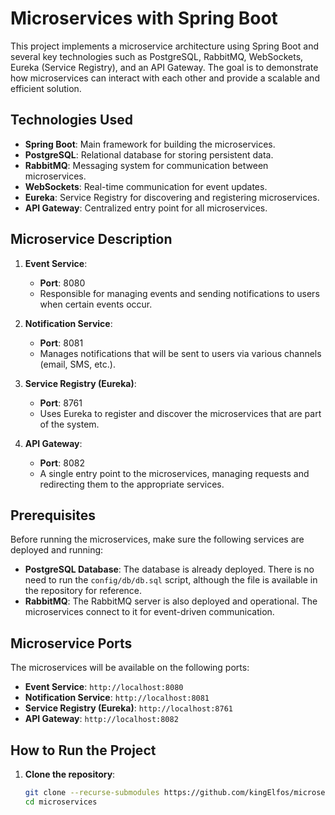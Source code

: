# Microservices with Spring Boot

This project implements a microservice architecture using Spring Boot and several key technologies such as PostgreSQL, RabbitMQ, WebSockets, Eureka (Service Registry), and an API Gateway. The goal is to demonstrate how microservices can interact with each other and provide a scalable and efficient solution.

## Technologies Used
- **Spring Boot**: Main framework for building the microservices.
- **PostgreSQL**: Relational database for storing persistent data.
- **RabbitMQ**: Messaging system for communication between microservices.
- **WebSockets**: Real-time communication for event updates.
- **Eureka**: Service Registry for discovering and registering microservices.
- **API Gateway**: Centralized entry point for all microservices.

## Microservice Description

1. **Event Service**:
   - **Port**: 8080
   - Responsible for managing events and sending notifications to users when certain events occur.

2. **Notification Service**:
   - **Port**: 8081
   - Manages notifications that will be sent to users via various channels (email, SMS, etc.).

3. **Service Registry (Eureka)**:
   - **Port**: 8761
   - Uses Eureka to register and discover the microservices that are part of the system.

4. **API Gateway**:
   - **Port**: 8082
   - A single entry point to the microservices, managing requests and redirecting them to the appropriate services.

## Prerequisites

Before running the microservices, make sure the following services are deployed and running:

- **PostgreSQL Database**: The database is already deployed. There is no need to run the `config/db/db.sql` script, although the file is available in the repository for reference.
- **RabbitMQ**: The RabbitMQ server is also deployed and operational. The microservices connect to it for event-driven communication.

## Microservice Ports

The microservices will be available on the following ports:

- **Event Service**: `http://localhost:8080`
- **Notification Service**: `http://localhost:8081`
- **Service Registry (Eureka)**: `http://localhost:8761`
- **API Gateway**: `http://localhost:8082`

## How to Run the Project

1. **Clone the repository**:
   ```bash
   git clone --recurse-submodules https://github.com/kingElfos/microservices.git
   cd microservices